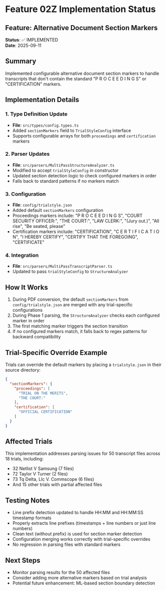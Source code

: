 # Feature 02Z Implementation Status

## Feature: Alternative Document Section Markers

**Status**: ✅ IMPLEMENTED  
**Date**: 2025-09-11

## Summary
Implemented configurable alternative document section markers to handle transcripts that don't contain the standard "P R O C E E D I N G S" or "CERTIFICATION" markers.

## Implementation Details

### 1. Type Definition Update
- **File**: `src/types/config.types.ts`
- Added `sectionMarkers` field to `TrialStyleConfig` interface
- Supports configurable arrays for both `proceedings` and `certification` markers

### 2. Parser Updates
- **File**: `src/parsers/MultiPassStructureAnalyzer.ts`
- Modified to accept `trialStyleConfig` in constructor
- Updated section detection logic to check configured markers in order
- Falls back to standard patterns if no markers match

### 3. Configuration
- **File**: `config/trialstyle.json`
- Added default `sectionMarkers` configuration
- Proceedings markers include: "P R O C E E D I N G S", "COURT SECURITY OFFICER:", "THE COURT:", "LAW CLERK:", "(Jury out.)", "All rise", "Be seated, please"
- Certification markers include: "CERTIFICATION", "C E R T I F I C A T I O N", "I HEREBY CERTIFY", "CERTIFY THAT THE FOREGOING", "CERTIFICATE"

### 4. Integration
- **File**: `src/parsers/MultiPassTranscriptParser.ts`
- Updated to pass `trialStyleConfig` to `StructureAnalyzer`

## How It Works

1. During PDF conversion, the default `sectionMarkers` from `config/trialstyle.json` are merged with any trial-specific configurations
2. During Phase 1 parsing, the `StructureAnalyzer` checks each configured marker in order
3. The first matching marker triggers the section transition
4. If no configured markers match, it falls back to regex patterns for backward compatibility

## Trial-Specific Override Example

Trials can override the default markers by placing a `trialstyle.json` in their source directory:

```json
{
  "sectionMarkers": {
    "proceedings": [
      "TRIAL ON THE MERITS",
      "THE COURT:"
    ],
    "certification": [
      "OFFICIAL CERTIFICATION"
    ]
  }
}
```

## Affected Trials
This implementation addresses parsing issues for 50 transcript files across 18 trials, including:
- 32 Netlist V Samsung (7 files)
- 72 Taylor V Turner (2 files)
- 73 Tq Delta, Llc V. Commscope (6 files)
- And 15 other trials with partial affected files

## Testing Notes
- Line prefix detection updated to handle HH:MM and HH:MM:SS timestamp formats
- Properly extracts line prefixes (timestamps + line numbers or just line numbers) 
- Clean text (without prefix) is used for section marker detection
- Configuration merging works correctly with trial-specific overrides
- No regression in parsing files with standard markers

## Next Steps
- Monitor parsing results for the 50 affected files
- Consider adding more alternative markers based on trial analysis
- Potential future enhancement: ML-based section boundary detection